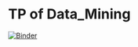 # TP of Data_Mining
[![Binder](https://mybinder.org/badge_logo.svg)](https://mybinder.org/v2/gh/AhlemBrahmi/Data_Mining/main)
